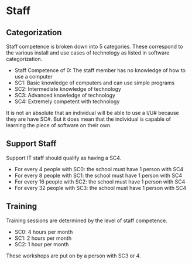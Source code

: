 # Staff

## Categorization

Staff competence is broken down into 5 categories. These correspond to the various install and use cases of technology as listed in software categorization.

* Staff Competence of 0: The staff member has no knowledge of how to use a computer
* SC1: Basic knowledge of computers and can use simple programs
* SC2: Intermediate knowledge of technology
* SC3: Advanced knowledge of technology
* SC4: Extremely competent with technology

It is not an absolute that an individual will be able to use a I/U# because they are have SC#. But it does mean that the individual is capable of learning the piece of software on their own.

## Support Staff

Support IT staff should qualify as having a SC4.

* For every 4 people with SC0: the school must have 1 person with SC4
* For every 8 people with SC1: the school must have 1 person with SC4
* For every 16 people with SC2: the school must have 1 person with SC4
* For every 32 people with SC3: the school must have 1 person with SC4

## Training

Training sessions are determined by the level of staff competence.

* SC0: 4 hours per month
* SC1: 2 hours per month
* SC2: 1 hour per month

These workshops are put on by a person with SC3 or 4.
